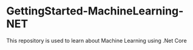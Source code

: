# GettingStarted-MachineLearning-NET
This repository is used to learn about Machine Learning using .Net Core
